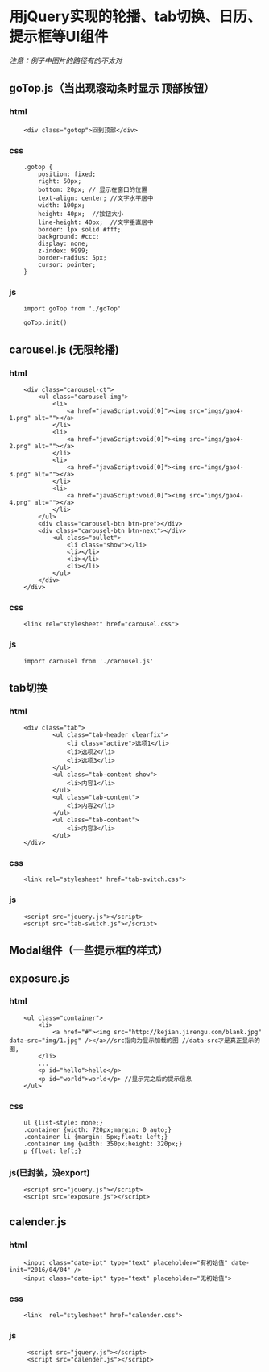 # 用jQuery实现的轮播、tab切换、日历、提示框等UI组件



<i>注意：例子中图片的路径有的不太对</i>


## goTop.js（当出现滚动条时显示 顶部按钮）

### html 

        <div class="gotop">回到顶部</div>

### css

        .gotop {
            position: fixed;
            right: 50px; 
            bottom: 20px; // 显示在窗口的位置
            text-align: center; //文字水平居中
            width: 100px;
            height: 40px;  //按钮大小
            line-height: 40px;  //文字垂直居中
            border: 1px solid #fff; 
            background: #ccc; 
            display: none;
            z-index: 9999;
            border-radius: 5px;
            cursor: pointer;
        }
### js

        import goTop from './goTop'
        
        goTop.init()

## carousel.js (无限轮播)

### html 

        <div class="carousel-ct"> 
            <ul class="carousel-img">
                <li>
                    <a href="javaScript:void[0]"><img src="imgs/gao4-1.png" alt=""></a>
                </li>
                <li>
                    <a href="javaScript:void[0]"><img src="imgs/gao4-2.png" alt=""></a>
                </li>
                <li>
                    <a href="javaScript:void[0]"><img src="imgs/gao4-3.png" alt=""></a>
                </li>
                <li>
                    <a href="javaScript:void[0]"><img src="imgs/gao4-4.png" alt=""></a>
                </li>
            </ul>
            <div class="carousel-btn btn-pre"></div>
            <div class="carousel-btn btn-next"></div>
                <ul class="bullet">
                    <li class="show"></li>
                    <li></li>
                    <li></li>
                    <li></li>
                </ul>
            </div>
        </div>

### css
    
        <link rel="stylesheet" href="carousel.css">
    
### js

        import carousel from './carousel.js'


## tab切换

### html

        <div class="tab">
                <ul class="tab-header clearfix">
                    <li class="active">选项1</li>
                    <li>选项2</li>
                    <li>选项3</li>
                </ul>
                <ul class="tab-content show">
                    <li>内容1</li>
                </ul>
                <ul class="tab-content">
                    <li>内容2</li>
                </ul>
                <ul class="tab-content">
                    <li>内容3</li>
                </ul>
        </div>

### css

        <link rel="stylesheet" href="tab-switch.css">
    
### js

        <script src="jquery.js"></script>
        <script src="tab-switch.js"></script>

## Modal组件（一些提示框的样式）

## exposure.js
### html

        <ul class="container">
            <li>
                <a href="#"><img src="http://kejian.jirengu.com/blank.jpg" data-src="img/1.jpg" /></a>//src指向为显示加载的图 //data-src才是真正显示的图,
            </li>
            ...
            <p id="hello">hello</p>
            <p id="world">world</p> //显示完之后的提示信息
        </ul>

### css

        ul {list-style: none;}
        .container {width: 720px;margin: 0 auto;}
        .container li {margin: 5px;float: left;}
        .container img {width: 350px;height: 320px;}
        p {float: left;}

### js(已封装，没export)

        <script src="jquery.js"></script>
        <script src="exposure.js"></script>

## calender.js
### html

        <input class="date-ipt" type="text" placeholder="有初始值" date-init="2016/04/04" />
        <input class="date-ipt" type="text" placeholder="无初始值">

### css

        <link  rel="stylesheet" href="calender.css">

### js
         <script src="jquery.js"></script>
         <script src="calender.js"></script>

    